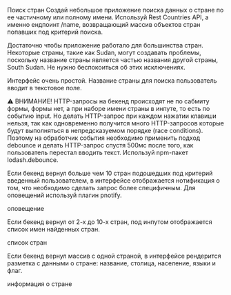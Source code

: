 Поиск стран
Создай небольшое приложение поиска данных о стране по ее частичному или полному имени. Используй Rest Countries API, а именно ендпоинт /name, возвращающий массив объектов стран попавших под критерий поиска.

Достаточно чтобы приложение работало для большинства стран. Некоторые страны, такие как Sudan, могут создавать проблемы, поскольку название страны является частью названия другой страны, South Sudan. Не нужно беспокоиться об этих исключениях.

Интерфейс очень простой. Название страны для поиска пользователь вводит в текстовое поле.

⚠️ ВНИМАНИЕ! HTTP-запросы на бекенд происходят не по сабмиту формы, формы нет, а при наборе имени страны в инпуте, то есть по событию input. Но делать HTTP-запрос при каждом нажатии клавиши нельзя, так как одновременно получится много HTTP-запросов которые будут выполняться в непредсказуемом порядке (race conditions). Поэтому на обработчик события необходимо применить подход debounce и делать HTTP-запрос спустя 500мс после того, как пользователь перестал вводить текст. Используй npm-пакет lodash.debounce.

Если бекенд вернул больше чем 10 стран подошедших под критерий введенный пользователем, в интерфейсе отображается нотификация о том, что необходимо сделать запрос более специфичным. Для оповещений используй плагин pnotify.

оповещение

Если бекенд вернул от 2-х до 10-х стран, под инпутом отображается список имен найденных стран.

список стран

Если бекенд вернул массив с одной страной, в интерфейсе рендерится разметка с данными о стране: название, столица, население, языки и флаг.

информация о стране